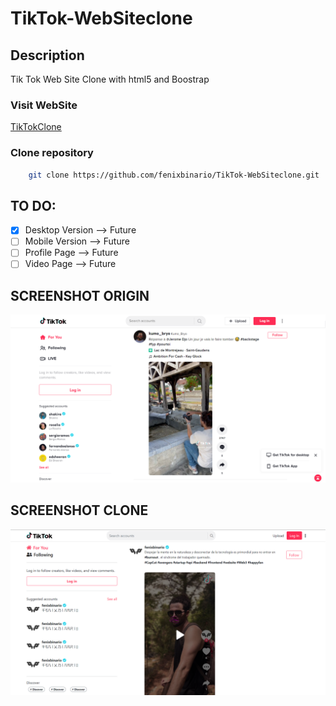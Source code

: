 # TikTok-WebSiteclone
## Description
Tik Tok Web Site Clone with html5 and Boostrap
### Visit WebSite
[TikTokClone](https://fenixbinario.github.io/TikTok-WebSiteclone)

### Clone repository

```bash
    git clone https://github.com/fenixbinario/TikTok-WebSiteclone.git
```

## TO DO:
- [x] Desktop Version --> Future
- [ ] Mobile Version --> Future
- [ ] Profile Page --> Future
- [ ] Video Page --> Future

## SCREENSHOT ORIGIN
![Screenshot-origin](screen/screenshot-2023-03-06.png)
## SCREENSHOT CLONE
![Screenshot-clone](screen/Screenshot-clone-2023-03-06.png)
